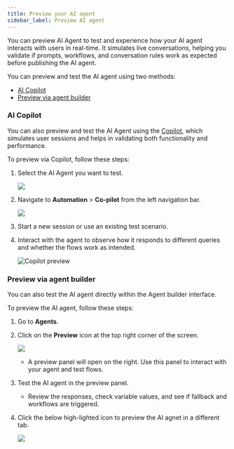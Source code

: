 ```yaml
---
title: Preview your AI agent   
sidebar_label: Preview AI agent
---
```




<!-- 
This section helps you tp define rules, access helpful resources, and preview how your bot responds in real time.

## Help section

Help section provides a sample structure that shows how a conversation should be designed. It includes examples of how to define start triggers and write prompts. This helps users understand how to structure conversations.

  <img src="https://cdn.yellowmessenger.com/assets/yellow-docs/keyboard.png" alt="drawing" width="80%"/>

**Key components of the Help section**:

 * **Start trigger sample**: Defines how a conversation begins. Example: "Book a flight" or "Check my order status".
 * **Prompt writing guide**: Provides a sample format for writing clear prompts. It shows how to ask users for input in a conversational and user-friendly way.
Example: "Please enter your flight booking ID to continue".
 * **Sample prompt structue**: Demonstrates how to organize the conversation steps. It displays written outline of how different prompts and responses should connect.
 * **Variable usage tips**: Explains how to use variables in prompts and responses to keep the conversation dynamic and personalized.
Example: Hi `{} var: user_name`, your last booking was for `{} var: destination`.

### Keyboard shortcuts

Help section displays specific shortcut keys to help users access actions and variables faster while designing conversations.
   <img src="https://cdn.yellowmessenger.com/assets/yellow-docs/keywboardshortcuts.png" alt="drawing" width="80%"/>
<br/>



### Define conversation rules at prompt level

Conversation rules guide how the AI agnet should behave based on user input at each prompt.

**Example: Flight booking**

Trip type prompt: "Would you like to book a one-way or round-trip flight?""

**Conversation rules that you define for the above prompt:**

  * If the user says "One-way", save it as the selected trip type and ask for the departure details.
  * If the user says "Round-trip", save it as the selected trip type and ask for both departure and return details.
  * If the user says something else, guide them to choose either "One-way" or "Round-trip".

   <img src="https://cdn.yellowmessenger.com/assets/yellow-docs/conversationrules.png" alt="drawing" width="80%"/>


-->


You can preview AI Agent to test and experience how your AI agent interacts with users in real-time. It simulates live conversations, helping you validate if prompts, workflows, and conversation rules work as expected before publishing the AI agent.

You can preview and test the AI agent using two methods:
* [AI Copilot](#ai-copilot)
* [Preview via agent builder](#preview-via-agent-builder)

### AI Copilot

You can also preview and test the AI Agent using the [Copilot](https://docs.yellow.ai/docs/platform_concepts/AICopilot/copilot), which simulates user sessions and helps in validating both functionality and performance.

To preview via Copilot, follow these steps:

1. Select the AI Agent you want to test.

   ![](https://cdn.yellowmessenger.com/assets/yellow-docs/selectbot.png)

1. Navigate to **Automation** > **Co-pilot** from the left navigation bar.

   ![](https://cdn.yellowmessenger.com/assets/yellow-docs/copilot1.png)

2. Start a new session or use an existing test scenario.

3. Interact with the agent to observe how it responds to different queries and whether the flows work as intended.

   ![Copilot preview](/files/Copilotpreview.gif)

### Preview via agent builder

You can also test the AI agent directly within the Agent builder interface.

To preview the AI agent, follow these steps:

1. Go to **Agents**.

2. Click on the **Preview** icon at the top right corner of the screen.

   ![](https://cdn.yellowmessenger.com/assets/yellow-docs/previewagent.png)

    * A preview panel will open on the right. Use this panel to interact with your agent and test flows.

3. Test the AI agent in the preview panel.

   * Review the responses, check variable values, and see if fallback and workflows are triggered.

4. Click the below high-lighted icon to preview the AI agnet in a different tab.

   ![](https://cdn.yellowmessenger.com/assets/yellow-docs/preview.png)

